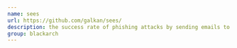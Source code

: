 ```yaml
---
name: sees
url: https://github.com/galkan/sees/
description: the success rate of phishing attacks by sending emails to company users as if they are coming from the very same company's domain. URL : https://github.com/galkan/sees/ Groups : blackarch blackarch-social
group: blackarch
---
```

